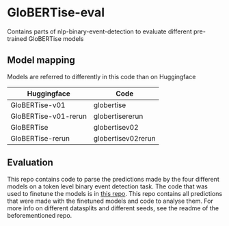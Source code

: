 # GloBERTise-eval
Contains parts of nlp-binary-event-detection to evaluate different pre-trained GloBERTise models

## Model mapping
Models are referred to differently in this code than on Huggingface

| Huggingface          | Code               | 
|----------------------|--------------------|
| GloBERTise-v01       | globertise         |   
| GloBERTise-v01-rerun | globertisererun    |  
| GloBERTise           | globertisev02      |  
| GloBERTise-rerun     | globertisev02rerun |

## Evaluation
This repo contains code to parse the predictions made by the four different models on a token level binary event detection task. 
The code that was used to finetune the models is in [this repo](https://github.com/globalise-huygens/nlp-binary-event-detection-models).
This repo contains all predictions that were made with the finetuned models and code to analyse them.
For more info on different datasplits and different seeds, see the readme of the beforementioned repo. 

